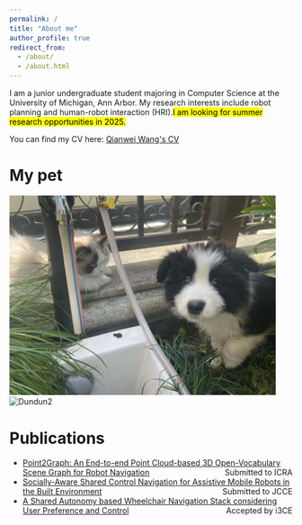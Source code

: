 ```yaml
---
permalink: /
title: "About me"
author_profile: true
redirect_from: 
  - /about/
  - /about.html
---
```


I am a junior undergraduate student majoring in Computer Science at the University of Michigan, Ann Arbor. My research interests include robot planning and human-robot interaction (HRI).<mark>I am looking for summer research opportunities in 2025.</mark>

You can find my CV here: [Qianwei Wang's CV](../assets/)



# My pet
<div style="display: inline-block; margin-right: 30px;">
    <img src="../assets/dog1.png" alt="Dundun" style="width:500px;"/>
</div>
<div style="display: inline-block;">
    <img src="../assets/dog2.png" alt="Dundun2" style="width:500px;"/>
</div>


# Publications
- [Point2Graph: An End-to-end Point Cloud-based 3D Open-Vocabulary Scene Graph for Robot Navigation](https://www.arxiv.org/abs/2409.10350) <span style="float: right;">Submitted to ICRA</span>
- [Socially-Aware Shared Control Navigation for Assistive Mobile Robots in the Built Environment](https://arxiv.org/abs/2405.17279) <span style="float: right;">Submitted to JCCE</span>
- [A Shared Autonomy based Wheelchair Navigation Stack considering User Preference and Control]() <span style="float: right;">Accepted by i3CE</span>


